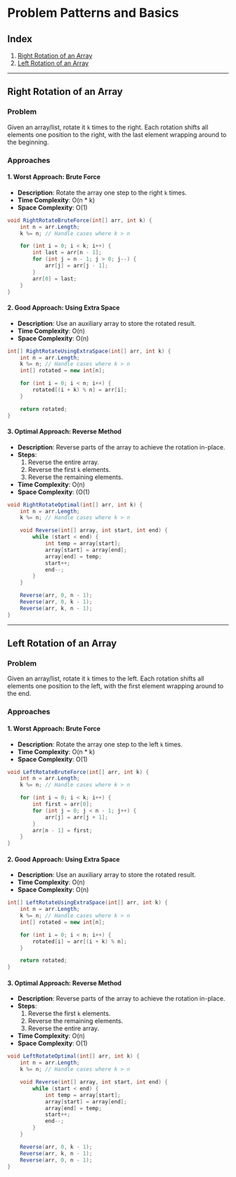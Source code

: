 # Problem Patterns and Basics

## Index
1. [Right Rotation of an Array](#right-rotation-of-an-array)
2. [Left Rotation of an Array](#left-rotation-of-an-array)

---

## Right Rotation of an Array

### Problem
Given an array/list, rotate it `k` times to the right. Each rotation shifts all elements one position to the right, with the last element wrapping around to the beginning.

### Approaches

#### 1. Worst Approach: Brute Force
- **Description**: Rotate the array one step to the right `k` times.
- **Time Complexity**: O(n * k)
- **Space Complexity**: O(1)

```csharp
void RightRotateBruteForce(int[] arr, int k) {
    int n = arr.Length;
    k %= n; // Handle cases where k > n

    for (int i = 0; i < k; i++) {
        int last = arr[n - 1];
        for (int j = n - 1; j > 0; j--) {
            arr[j] = arr[j - 1];
        }
        arr[0] = last;
    }
}
```

#### 2. Good Approach: Using Extra Space
- **Description**: Use an auxiliary array to store the rotated result.
- **Time Complexity**: O(n)
- **Space Complexity**: O(n)

```csharp
int[] RightRotateUsingExtraSpace(int[] arr, int k) {
    int n = arr.Length;
    k %= n; // Handle cases where k > n
    int[] rotated = new int[n];

    for (int i = 0; i < n; i++) {
        rotated[(i + k) % n] = arr[i];
    }

    return rotated;
}
```

#### 3. Optimal Approach: Reverse Method
- **Description**: Reverse parts of the array to achieve the rotation in-place.
- **Steps**:
  1. Reverse the entire array.
  2. Reverse the first `k` elements.
  3. Reverse the remaining elements.
- **Time Complexity**: O(n)
- **Space Complexity**: (O(1)

```csharp
void RightRotateOptimal(int[] arr, int k) {
    int n = arr.Length;
    k %= n; // Handle cases where k > n

    void Reverse(int[] array, int start, int end) {
        while (start < end) {
            int temp = array[start];
            array[start] = array[end];
            array[end] = temp;
            start++;
            end--;
        }
    }

    Reverse(arr, 0, n - 1);
    Reverse(arr, 0, k - 1);
    Reverse(arr, k, n - 1);
}
```

---

## Left Rotation of an Array

### Problem
Given an array/list, rotate it `k` times to the left. Each rotation shifts all elements one position to the left, with the first element wrapping around to the end.

### Approaches

#### 1. Worst Approach: Brute Force
- **Description**: Rotate the array one step to the left `k` times.
- **Time Complexity**: O(n * k)
- **Space Complexity**: O(1)

```csharp
void LeftRotateBruteForce(int[] arr, int k) {
    int n = arr.Length;
    k %= n; // Handle cases where k > n

    for (int i = 0; i < k; i++) {
        int first = arr[0];
        for (int j = 0; j < n - 1; j++) {
            arr[j] = arr[j + 1];
        }
        arr[n - 1] = first;
    }
}
```

#### 2. Good Approach: Using Extra Space
- **Description**: Use an auxiliary array to store the rotated result.
- **Time Complexity**: O(n)
- **Space Complexity**: O(n)

```csharp
int[] LeftRotateUsingExtraSpace(int[] arr, int k) {
    int n = arr.Length;
    k %= n; // Handle cases where k > n
    int[] rotated = new int[n];

    for (int i = 0; i < n; i++) {
        rotated[i] = arr[(i + k) % n];
    }

    return rotated;
}
```

#### 3. Optimal Approach: Reverse Method
- **Description**: Reverse parts of the array to achieve the rotation in-place.
- **Steps**:
  1. Reverse the first `k` elements.
  2. Reverse the remaining elements.
  3. Reverse the entire array.
- **Time Complexity**: O(n)
- **Space Complexity**: O(1)

```csharp
void LeftRotateOptimal(int[] arr, int k) {
    int n = arr.Length;
    k %= n; // Handle cases where k > n

    void Reverse(int[] array, int start, int end) {
        while (start < end) {
            int temp = array[start];
            array[start] = array[end];
            array[end] = temp;
            start++;
            end--;
        }
    }

    Reverse(arr, 0, k - 1);
    Reverse(arr, k, n - 1);
    Reverse(arr, 0, n - 1);
}
```
